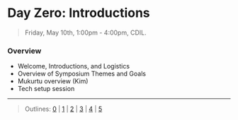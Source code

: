 # Day Zero: Introductions

> Friday, May 10th, 1:00pm - 4:00pm, CDIL.

### Overview

- Welcome, Introductions, and Logistics
- Overview of Symposium Themes and Goals
- Mukurtu overview (Kim)
- Tech setup session

-----------------------

> Outlines: [0](day-0.md) | [1](day-1.md) | [2](day-2.md) | [3](day-3.md) | [4](day-4.md) | [5](day-5.md)

